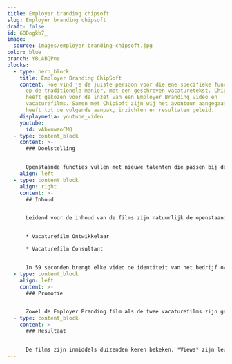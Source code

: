 ```yaml
---
title: Employer branding chipsoft
slug: Employer branding chipsoft
draft: false
id: 6ODogkb7_
image:
  source: images/employer-branding-chipsoft.jpg
color: blue
branch: YBLABQPne
blocks:
  - type: hero_block
    title: Employer Branding ChipSoft
    content: Hoe vind je de juiste persoon voor die ene specifieke functie? Dat kan,
      op de traditionele manier, met een geschreven vacaturetekst. ChipSoft
      heeft gekozen voor de inzet van een Employer Branding video en
      vacaturefilms. Samen met ChipSoft zijn wij het avontuur aangegaan. Dat
      heeft tot de volgende aanpak, inzichten en resultaten geleid.
    displaymedia: youtube_video
    youtube:
      id: vAbxnwaoCMQ
  - type: content_block
    content: >-
      ### Doelstelling


      Openstaande functies vullen met nieuwe talenten die passen bij de bedrijfscultuur van ChipSoft. Daarnaast dient de Employer Branding film voor het versterken van het corporate merk.
    align: left
  - type: content_block
    align: right
    content: >-
      ## Inhoud


      Leidend voor de inhoud van de films zijn natuurlijk de openstaande vacatures: voor welke functie is een dergelijke vacaturefilm gewenst? Naast een algemene [Employer Branding](https://www.philenflo.nl/employer-branding/) video heeft ChipSoft logischerwijs gekozen voor twee [vacaturevideo’s](https://www.philenflo.nl/vacature-video/):


      * Vacaturefilm Ontwikkelaar

      * Vacaturefilm Consultant


      In 59 seconden brengt elke video de identiteit van het bedrijf over op de kijker. Daarnaast wordt in de video aandacht besteed aan de nodige skills die je voor de betreffende functie moet hebben. Om *feeling* met ChipSoft en de mensen die daar werken te krijgen, zijn voorafgaand aan de filmopnames de nodige bezoekjes en gesprekken geweest. Dit heeft geresulteerd tot treffende interview-vragen waarvan de uiteindelijk opgenomen quotes gebruikt zijn als verhaallijn van de films.
  - type: content_block
    align: left
    content: >-
      ### Promotie


      Zowel de Employer Branding film als de twee vacaturefilms zijn ge-upload naar [YouTube](https://www.youtube.com/watch?v=vAbxnwaoCMQ) en vervolgens gedeeld via het LinkedIn netwerk van ChipSoft en haar medewerkers.
  - type: content_block
    content: >-
      ### Resultaat


      De films zijn inmiddels duizenden keren bekeken. *Views* zijn leuk, maar bepalen niet zo zeer het succes van een video. Na het zien van de video, heeft de kijker een realistisch beeld van wat de functie en het bedrijf te bieden heeft. Dit heeft geleid tot kwalitatief betere reacties, prettige sollicitatiegesprekken en uiteindelijk toppersoneel!
---
```

